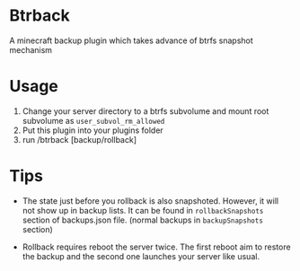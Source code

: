 # Btrback
A minecraft backup plugin which takes advance of btrfs snapshot mechanism

# Usage
1. Change your server directory to a btrfs subvolume and mount root subvolume as `user_subvol_rm_allowed`
2. Put this plugin into your plugins folder
3. run /btrback [backup/rollback]

# Tips
- The state just before you rollback is also snapshoted. However, it will not show up in backup lists. It can be found in `rollbackSnapshots` section of backups.json file. (normal backups in `backupSnapshots` section)

- Rollback requires reboot the server twice. The first reboot aim to restore the backup and the second one launches your server like usual.
